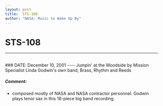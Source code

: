 ```yaml
---
layout: post
title:  STS-108
author: "NASA: Music to Wake Up By"
---
```


# STS-108
----
<br/>
### DATE: December 10, 2001
----
Jumpin' at the Woodside by Mission Specialist Linda Godwin's own band, Brass, Rhythm and Reeds

##### Comment:
* composed mostly of NASA and NASA contractor personnel. Godwin plays tenor sax in this 18-piece big band recording.
